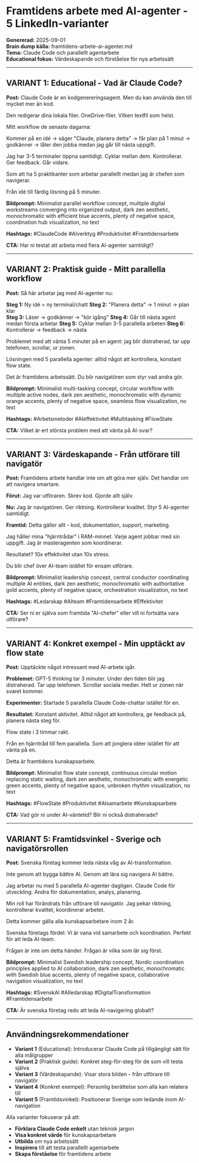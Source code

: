 # Framtidens arbete med AI-agenter - 5 LinkedIn-varianter

**Genererad:** 2025-09-01  
**Brain dump källa:** framtidens-arbete-ai-agenter.md  
**Tema:** Claude Code och parallellt agentarbete  
**Educational fokus:** Värdeskapande och förståelse för nya arbetssätt

---

## VARIANT 1: Educational - Vad är Claude Code?

**Post:**
Claude Code är en kodgenereringsagent. Men du kan använda den till mycket mer än kod.

Den redigerar dina lokala filer. OneDrive-filer. Vilken textfil som helst.

Mitt workflow de senaste dagarna:

Kommer på en idé → säger "Claude, planera detta" → får plan på 1 minut → godkänner → låter den jobba medan jag går till nästa uppgift.

Jag har 3-5 terminaler öppna samtidigt. Cyklar mellan dem. Kontrollerar. Ger feedback. Går vidare.

Som att ha 5 praktikanter som arbetar parallellt medan jag är chefen som navigerar.

Från idé till färdig lösning på 5 minuter.

**Bildprompt:**
Minimalist parallel workflow concept, multiple digital workstreams converging into organized output, dark zen aesthetic, monochromatic with efficient blue accents, plenty of negative space, coordination hub visualization, no text

**Hashtags:**
#ClaudeCode #AIverktyg #Produktivitet #Framtidensarbete

**CTA:**
Har ni testat att arbeta med flera AI-agenter samtidigt?

---

## VARIANT 2: Praktisk guide - Mitt parallella workflow

**Post:**
Så här arbetar jag med AI-agenter nu:

**Steg 1:** Ny idé = ny terminal/chatt
**Steg 2:** "Planera detta" → 1 minut → plan klar  
**Steg 3:** Läser → godkänner → "kör igång"
**Steg 4:** Går till nästa agent medan första arbetar
**Steg 5:** Cyklar mellan 3-5 parallella arbeten
**Steg 6:** Kontrollerar → feedback → nästa

Problemet med att vänta 5 minuter på en agent: jag blir distraherad, tar upp telefonen, scrollar, ur zonen.

Lösningen med 5 parallella agenter: alltid något att kontrollera, konstant flow state.

Det är framtidens arbetssätt. Du blir navigatören som styr vad andra gör.

**Bildprompt:**
Minimalist multi-tasking concept, circular workflow with multiple active nodes, dark zen aesthetic, monochromatic with dynamic orange accents, plenty of negative space, seamless flow visualization, no text

**Hashtags:**
#Arbetsmetoder #AIeffektivitet #Multitasking #FlowState

**CTA:**
Vilket är ert största problem med att vänta på AI-svar?

---

## VARIANT 3: Värdeskapande - Från utförare till navigatör

**Post:**
Framtidens arbete handlar inte om att göra mer själv. Det handlar om att navigera smartare.

**Förut:** Jag var utföraren. Skrev kod. Gjorde allt själv.

**Nu:** Jag är navigatören. Ger riktning. Kontrollerar kvalitet. Styr 5 AI-agenter samtidigt.

**Framtid:** Detta gäller allt - kod, dokumentation, support, marketing.

Jag håller mina "hjärntrådar" i RAM-minnet. Varje agent jobbar med sin uppgift. Jag är masteragenten som koordinerar.

Resultatet? 10x effektivitet utan 10x stress.

Du blir chef över AI-team istället för ensam utförare.

**Bildprompt:**
Minimalist leadership concept, central conductor coordinating multiple AI entities, dark zen aesthetic, monochromatic with authoritative gold accents, plenty of negative space, orchestration visualization, no text

**Hashtags:**
#Ledarskap #AIteam #Framtidensarbete #Effektivitet

**CTA:**
Ser ni er själva som framtida "AI-chefer" eller vill ni fortsätta vara utförare?

---

## VARIANT 4: Konkret exempel - Min upptäckt av flow state

**Post:**
Upptäckte något intressant med AI-arbete igår.

**Problemet:** GPT-5 thinking tar 3 minuter. Under den tiden blir jag distraherad. Tar upp telefonen. Scrollar sociala medier. Helt ur zonen när svaret kommer.

**Experimenter:** Startade 5 parallella Claude Code-chattar istället för en.

**Resultatet:** Konstant aktivitet. Alltid något att kontrollera, ge feedback på, planera nästa steg för.

Flow state i 3 timmar rakt.

Från en hjärntråd till fem parallella. Som att jonglera idéer istället för att vänta på en.

Detta är framtidens kunskapsarbete.

**Bildprompt:**
Minimalist flow state concept, continuous circular motion replacing static waiting, dark zen aesthetic, monochromatic with energetic green accents, plenty of negative space, unbroken rhythm visualization, no text

**Hashtags:**
#FlowState #Produktivitet #AIsamarbete #Kunskapsarbete

**CTA:**
Vad gör ni under AI-väntetid? Blir ni också distraherade?

---

## VARIANT 5: Framtidsvinkel - Sverige och navigatörsrollen

**Post:**
Svenska företag kommer leda nästa våg av AI-transformation.

Inte genom att bygga bättre AI. Genom att lära sig navigera AI bättre.

Jag arbetar nu med 5 parallella AI-agenter dagligen. Claude Code för utveckling. Andra för dokumentation, analys, planering.

Min roll har förändrats från utförare till navigatör. Jag pekar riktning, kontrollerar kvalitet, koordinerar arbetet.

Detta kommer gälla alla kunskapsarbetare inom 2 år.

Svenska företags fördel: Vi är vana vid samarbete och koordination. Perfekt för att leda AI-team.

Frågan är inte om detta händer. Frågan är vilka som lär sig först.

**Bildprompt:**
Minimalist Swedish leadership concept, Nordic coordination principles applied to AI collaboration, dark zen aesthetic, monochromatic with Swedish blue accents, plenty of negative space, collaborative navigation visualization, no text

**Hashtags:**
#SvenskAI #AIledarskap #DigitalTransformation #Framtidensarbete

**CTA:**
Är svenska företag redo att leda AI-navigering globalt?

---

## Användningsrekommendationer

- **Variant 1** (Educational): Introducerar Claude Code på tillgängligt sätt för alla målgrupper
- **Variant 2** (Praktisk guide): Konkret steg-för-steg för de som vill testa själva  
- **Variant 3** (Värdeskapande): Visar stora bilden - från utförare till navigatör
- **Variant 4** (Konkret exempel): Personlig berättelse som alla kan relatera till
- **Variant 5** (Framtidsvinkel): Positionerar Sverige som ledande inom AI-navigation

Alla varianter fokuserar på att:
- **Förklara Claude Code enkelt** utan teknisk jargon
- **Visa konkret värde** för kunskapsarbetare  
- **Utbilda** om nya arbetssätt
- **Inspirera** till att testa parallellt agentarbete
- **Skapa förståelse** för framtidens arbete